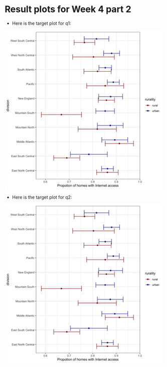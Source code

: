 # Result plots for Week 4 part 2

   * Here is the target plot for q1:

![](w4_p2_q1_plot.png)

   * Here is the target plot for q2:

![](w4_p2_q1_plot.png)

